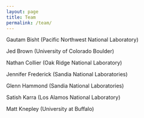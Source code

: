 ```yaml
---
layout: page
title: Team
permalink: /team/
---
```



Gautam Bisht (Pacific Northwest National Laboratory)

Jed Brown (University of Colorado Boulder)

Nathan Collier (Oak Ridge National Laboratory)

Jennifer Frederick (Sandia National Laboratories)

Glenn Hammond (Sandia National Laboratories)

Satish Karra (Los Alamos National Laboratory)

Matt Knepley (University at Buffalo)






